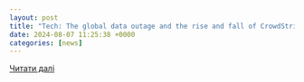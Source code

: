 ```yaml
---
layout: post
title: "Tech: The global data outage and the rise and fall of CrowdStrike"
date: 2024-08-07 11:25:38 +0000
categories: [news]
---
```


[Читати далі](https://theedgemalaysia.com/node/720889)
